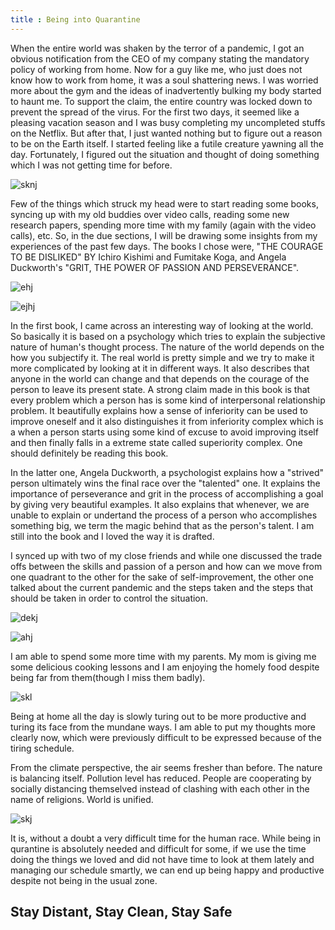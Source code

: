 ```yaml
---
title : Being into Quarantine
---
```


When the entire world was shaken by the terror of a pandemic, I got an obvious notification from the 
CEO of my company stating the mandatory policy of working from home. Now for a guy like me, who just 
does not know how to work from home, it was a soul shattering news. I was worried more about the gym 
and the ideas of inadvertently bulking my body started to haunt me. To support the claim, the entire 
country was locked down to prevent the spread of the virus. For the first two days, it seemed like a 
pleasing vacation season and I was busy completing my uncompleted stuffs on the Netflix. But after 
that, I just wanted nothing but to figure out a reason to be on the Earth itself. I started feeling 
like a futile creature yawning all the day. Fortunately, I figured out the situation and thought of 
doing something which I was not getting time for before. 

![sknj](https://media.graytvinc.com/images/810*607/coronavirus14.jpg)

Few of the things which struck my head were to start reading some books, syncing up with my old 
buddies over video calls, reading some new research papers, spending more time with my family
(again with the video calls), etc. So, in the due sections, I will be drawing some insights from 
my experiences of the past few days. The books I chose were, "THE COURAGE TO BE DISLIKED" BY Ichiro 
Kishimi and Fumitake Koga, and Angela Duckworth's "GRIT, THE POWER OF PASSION AND PERSEVERANCE".

![ehj](https://d3525k1ryd2155.cloudfront.net/h/385/148/1238148385.0.m.jpg)

![ejhj](https://i.pinimg.com/originals/72/ca/d4/72cad4c66afbefc20d6f126d7a3aec37.jpg)

In the first book, I came across an interesting way of looking at the world. So basically it is based 
on a psychology which tries to explain the subjective nature of human's thought process. 
The nature of the world depends on the how you subjectify it. The real world is pretty simple and we 
try to make it more complicated by looking at it in different ways. It also describes that anyone in 
the world can change and that depends on the courage of the person to leave its present state. A strong
claim made in this book is that every problem which a person has is some kind of interpersonal relationship 
problem. It beautifully explains how a sense of inferiority can be used to improve oneself and it also 
distinguishes it from inferiority complex which is a when a person starts using some kind of excuse to avoid 
improving itself and then finally falls in a extreme state called superiority complex. One should definitely be 
reading this book.


In the latter one, Angela Duckworth, a psychologist explains how a "strived" person ultimately wins the 
final race over the "talented" one. It explains the importance of perseverance and grit in the process of 
accomplishing a goal by giving very beautiful examples. It also explains that whenever, we are unable to explain 
or undertand the process of a person who accomplishes something big, we term the magic behind that as the person's 
talent. I am still into the book and I loved the way it is drafted.


I synced up with two of my close friends and while one discussed the trade offs between the skills and 
passion of a person and how can we move from one quadrant to the other for the sake of self-improvement, 
the other one talked about the current pandemic and the steps taken and the steps that should be taken in 
order to control the situation.

![dekj](https://i1.wp.com/www.queercents.com/wordpress/wp-content/uploads/2007/04/gridcombo.gif)

![ahj](https://i.ytimg.com/vi/fXrPvld4q-0/maxresdefault.jpg)

I am able to spend some more time with my parents. My mom is giving me some delicious cooking lessons 
and I am enjoying the homely food despite being far from them(though I miss them badly). 

![skl](https://www.psychologies.co.uk/sites/default/files/styles/psy2_page_header/public/wp-content/uploads/2013/04/family.gif)

Being at home all the day is slowly turing out to be more productive and turing its face from the mundane 
ways. I am able to put my thoughts more clearly now, which were previously difficult to be expressed because 
of the tiring schedule.

From the climate perspective, the air seems fresher than before. The nature is balancing itself. 
Pollution level has reduced. People are cooperating by socially distancing themselved instead of clashing with each other in the name of religions. World is unified. 
 
![skj](https://www.gannett-cdn.com/presto/2020/03/13/USAT/2e79fc5f-d2ad-4a62-8d02-e23bfd0b7600-RectThumb_SocialDistancing.png)

It is, without a doubt a very difficult time for the human race. While being in qurantine is absolutely needed and difficult for some, if we use the time doing the things we loved and did not have time to look at them lately and managing our schedule
smartly, we can end up being happy and productive despite not being in the usual zone.

## Stay Distant, Stay Clean, Stay Safe

